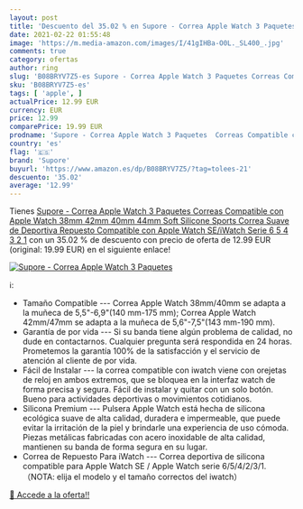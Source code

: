 ```yaml
---
layout: post
title: 'Descuento del 35.02 % en Supore - Correa Apple Watch 3 Paquetes  '
date: 2021-02-22 01:55:48
image: 'https://m.media-amazon.com/images/I/41gIHBa-O0L._SL400_.jpg'
comments: true
category: ofertas
author: ring
slug: 'B08BRYV7Z5-es Supore - Correa Apple Watch 3 Paquetes Correas Compatible...'
sku: 'B08BRYV7Z5-es'
tags: [ 'apple', ]
actualPrice: 12.99 EUR
currency: EUR
price: 12.99
comparePrice: 19.99 EUR
prodname: 'Supore - Correa Apple Watch 3 Paquetes  Correas Compatible con Apple Watch 38mm 42mm 40mm 44mm  Soft Silicone Sports Correa Suave de Deportiva Repuesto Compatible con Apple Watch SE/iWatch Serie 6 5 4 3 2 1'
country: 'es'
flag: '🇪🇸'
brand: 'Supore'
buyurl: 'https://www.amazon.es/dp/B08BRYV7Z5/?tag=tolees-21'
descuento: '35.02'
average: '12.99'
---
```


Tienes [Supore - Correa Apple Watch 3 Paquetes  Correas Compatible con Apple Watch 38mm 42mm 40mm 44mm  Soft Silicone Sports Correa Suave de Deportiva Repuesto Compatible con Apple Watch SE/iWatch Serie 6 5 4 3 2 1](https://www.amazon.es/dp/B08BRYV7Z5/?tag=tolees-21) con un 35.02 % de descuento con precio de oferta de 12.99 EUR (original: 19.99 EUR) en el siguiente enlace!

[![Supore - Correa Apple Watch 3 Paquetes  ](https://m.media-amazon.com/images/I/41gIHBa-O0L._SL400_.jpg)](https://www.amazon.es/dp/B08BRYV7Z5/?tag=tolees-21)

ℹ️:

- Tamaño Compatible --- Correa Apple Watch 38mm/40mm se adapta a la muñeca de 5,5"-6,9"(140 mm-175 mm); Correa Apple Watch 42mm/47mm se adapta a la muñeca de 5,6"-7,5"(143 mm-190 mm).
- Garantía de por vida --- Si su banda tiene algún problema de calidad, no dude en contactarnos. Cualquier pregunta será respondida en 24 horas. Prometemos la garantía 100% de la satisfacción y el servicio de atención al cliente de por vida.
- Fácil de Instalar --- la correa compatible con iwatch viene con orejetas de reloj en ambos extremos, que se bloquea en la interfaz watch de forma precisa y segura. Fácil de instalar y quitar con un solo botón. Bueno para actividades deportivas o movimientos cotidianos.
- Silicona Premium --- Pulsera Apple Watch está hecha de silicona ecológica suave de alta calidad, duradera e impermeable, que puede evitar la irritación de la piel y brindarle una experiencia de uso cómoda. Piezas metálicas fabricadas con acero inoxidable de alta calidad, mantienen su banda de forma segura en su lugar.
- Correa de Repuesto Para iWatch --- Correa deportiva de silicona compatible para Apple Watch SE / Apple Watch serie 6/5/4/2/3/1.（NOTA: elija el modelo y el tamaño correctos del iwatch）

[🛒 Accede a la oferta!!](https://www.amazon.es/dp/B08BRYV7Z5/?tag=tolees-21)
